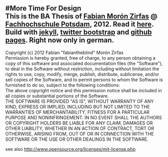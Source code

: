 #More Time For Design  
This is the BA Thesis of [Fabian Morón Zirfas](http://fabiantheblind.info/) @ [Fachhochschule Potsdam](http://www.fh-potsdam.de/), 2012. Read it [here](http://fabiantheblind.github.com/MT4D/).  
Build with [jekyll](http://jekyllrb.com/), [twitter bootstrap](http://twitter.github.com/bootstrap/) and [github pages](http://pages.github.com/).
Right now only in german.  
-----------
Copyright (c)  2012 Fabian "fabiantheblind" Morón Zirfas  
Permission is hereby granted, free of charge, to any person obtaining a copy of this software and associated documentation files (the "Software"), to deal in the Software  without restriction, including without limitation the rights to use, copy, modify, merge, publish, distribute, sublicense, and/or sell copies of the Software, and to  permit persons to whom the Software is furnished to do so, subject to the following conditions:  
The above copyright notice and this permission notice shall be included in all copies or substantial portions of the Software.  
THE SOFTWARE IS PROVIDED "AS IS", WITHOUT WARRANTY OF ANY KIND, EXPRESS OR IMPLIED, INCLUDING BUT NOT LIMITED TO THE WARRANTIES OF MERCHANTABILITY, FITNESS FOR A  PARTICULAR PURPOSE AND NONINFRINGEMENT. IN NO EVENT SHALL THE AUTHORS OR COPYRIGHT HOLDERS BE LIABLE FOR ANY CLAIM, DAMAGES OR OTHER LIABILITY, WHETHER IN AN ACTION OF  CONTRACT, TORT OR OTHERWISE, ARISING FROM, OUT OF OR IN CONNECTION WITH THE SOFTWARE OR THE USE OR OTHER DEALINGS IN THE SOFTWARE.  

see also http://www.opensource.org/licenses/mit-license.php
